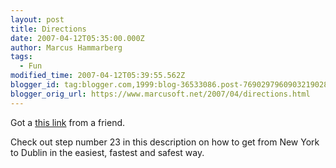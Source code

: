 ```yaml
---
layout: post
title: Directions
date: 2007-04-12T05:35:00.000Z
author: Marcus Hammarberg
tags:
  - Fun
modified_time: 2007-04-12T05:39:55.562Z
blogger_id: tag:blogger.com,1999:blog-36533086.post-7690297960903219028
blogger_orig_url: https://www.marcusoft.net/2007/04/directions.html
---
```


Got a [this
link](http://maps.google.com/maps?f=d&hl=en&saddr=nyc&daddr=dublin+ireland&sll=37.0625,-95.677068&sspn=24.565398,58.710937&layer=&ie=UTF8&z=4&om=1)
from a friend.

Check out step number 23 in this description on how to get from New York
to Dublin in the easiest, fastest and safest way.
